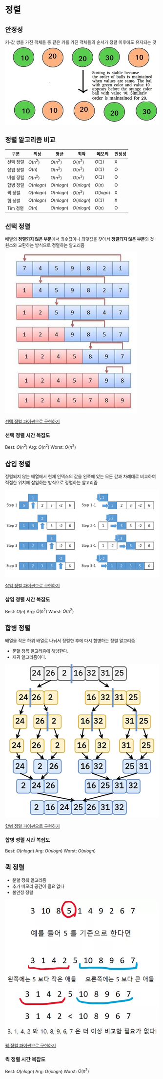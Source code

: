 # 정렬

## 안정성

키-값 쌍을 가진 객체들 중 같은 키를 가진 객체들의 순서가 정렬 이후에도 유지되는 것
![alt text](./image/stability.png)

## 정렬 알고리즘 비교

| 구분      | 최상       | 평균       | 최악       | 메모리    | 안정성 |
| --------- | ---------- | ---------- | ---------- | --------- | ------ |
| 선택 정렬 | $O(n^2)$   | $O(n^2)$   | $O(n^2)$   | $O(1)$    | X      |
| 삽입 정렬 | $O(n)$     | $O(n^2)$   | $O(n^2)$   | $O(1)$    | O      |
| 버블 정렬 | $O(n^2)$   | $O(n^2)$   | $O(n^2)$   | $O(1)$    | O      |
| 합병 정렬 | $O(nlogn)$ | $O(nlogn)$ | $O(nlogn)$ | $O(n)$    | O      |
| 퀵 정렬   | $O(nlogn)$ | $O(nlogn)$ | $O(n^2)$   | $O(logn)$ | X      |
| 힙 정렬   | $O(nlogn)$ | $O(nlogn)$ | $O(nlogn)$ | $O(1)$    | X      |
| Tim 정렬  | $O(n)$     | $O(nlogn)$ | $O(nlogn)$ | $O(n)$    | O      |

## 선택 정렬

배열의 **정렬되지 않은 부분**에서 최솟값이나 최댓값을 찾아서 **정렬되지 않은 부분**의 첫 원소와 교환하는 방식으로 정렬하는 알고리즘

![alt text](./image/select_sort.png)

[선택 정렬 파이썬으로 구현하기](./code/selection_sort.py)

### 선택 정렬 시간 복잡도

Best: $O(n^2)$
Arg: $O(n^2)$
Worst: $O(n^2)$

## 삽입 정렬

정렬되지 않는 배열에서 현재 인덱스의 값을 왼쪽에 있는 모든 값과 차례대로 비교하여 적절한 위치에 삽입하는 방식으로 정렬하는 알고리즘

![alt text](./image/insert_sort.png)

[삽입 정렬 파이썬으로 구현하기](./code/insertion_sort.py)

### 삽입 정렬 시간 복잡도

Best: $O(n)$
Arg: $O(n^2)$
Worst: $O(n^2)$

## 합병 정렬

배열을 작은 하위 배열로 나눠서 정렬한 후에 다시 합병하는 정렬 알고리즘

- 분할 정복 알고리즘에 해당한다.
- 재귀 알고리즘이다.

![alt text](./image/merge_sort.png)

[합병 정렬 파이썬으로 구현하기](./code/merge_sort.py)

### 합병 정렬 시간 복잡도

Best: $O(nlogn)$
Arg: $O(nlogn)$
Worst: $O(nlogn)$

## 퀵 정렬

- 분할 정복 알고리즘
- 추가 메모리 공간이 필요 없다
- 불안정 정렬

![alt text](./image/quick_sort1.png)
![alt text](./image/quick_sort2.png)

[퀵 정렬 파이썬으로 구현하기](./code/quick_sort.py)

### 퀵 정렬 시간 복잡도

Best: $O(nlogn)$
Arg: $O(nlogn)$
Worst: $O(n^2)$
